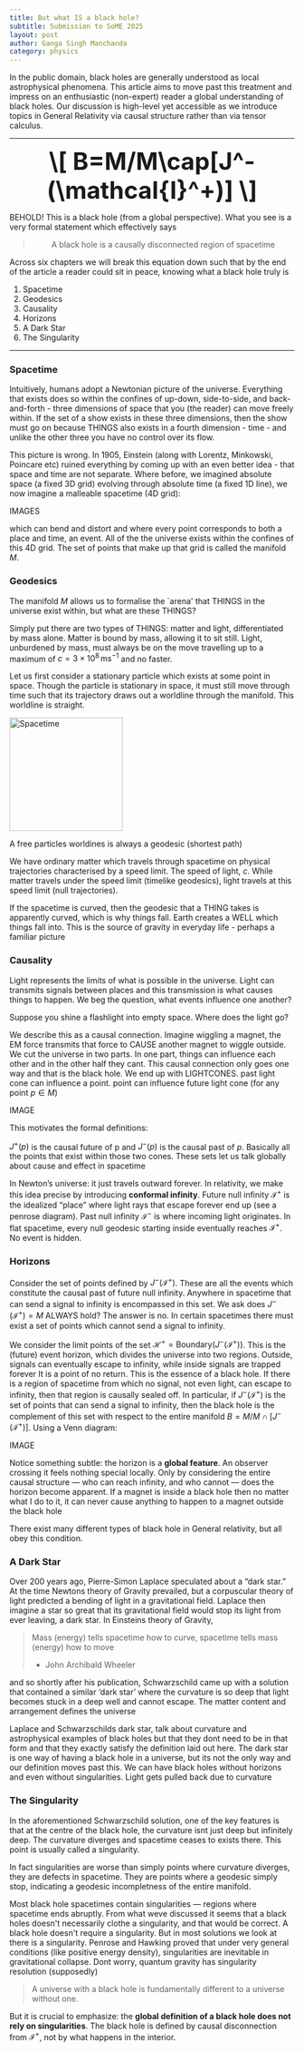 ```yaml
---
title: But what IS a black hole?
subtitle: Submission to SoME 2025
layout: post
author: Ganga Singh Manchanda
category: physics
---
```


In the public domain, black holes are generally understood as local astrophysical phenomena. This article aims to move past this treatment and impress on an enthusiastic (non-expert) reader a global understanding of black holes. Our discussion is high-level yet accessible as we introduce topics in General Relativity via causal structure rather than via tensor calculus.

---

<div style="text-align: center; font-size: 3em; font-weight: bold;">
  \[ B=M/M\cap[J^-(\mathcal{I}^+)] \]
</div>

BEHOLD! This is a black hole (from a global perspective). What you see is a very formal statement which effectively says

<div align="center">
<blockquote>A black hole is a causally disconnected region of spacetime</blockquote>
</div>

Across six chapters we will break this equation down such that by the end of the article a reader could sit in peace, knowing what a black hole truly is

1. Spacetime
2. Geodesics
3. Causality
4. Horizons
5. A Dark Star
6. The Singularity

---

### Spacetime

Intuitively, humans adopt a Newtonian picture of the universe. Everything that exists does so within the confines of up-down, side-to-side, and back-and-forth - three dimensions of space that you (the reader) can move freely within. If the set of a show exists in these three dimensions, then the show must go on because THINGS also exists in a fourth dimension - time - and unlike the other three you have no control over its flow.

This picture is wrong. In 1905, Einstein (along with Lorentz, Minkowski, Poincare etc) ruined everything by coming up with an even better idea - that space and time are not separate. Where before, we imagined absolute space (a fixed 3D grid) evolving through absolute time (a fixed 1D line), we now imagine a malleable spacetime (4D grid):

IMAGES

which can bend and distort and where every point corresponds to both a place and time, an event. All of the the universe exists within the confines of this 4D grid. The set of points that make up that grid is called the manifold $M$.

### Geodesics

The manifold $M$ allows us to formalise the `arena' that THINGS in the universe exist within, but what are these THINGS?

Simply put there are two types of THINGS: matter and light, differentiated by mass alone. Matter is bound by mass, allowing it to sit still. Light, unburdened by mass, must always be on the move travelling up to a maximum of $c=3\times10^8\,\text{ms}^{-1}$ and no faster.

Let us first consider a stationary particle which exists at some point in space. Though the particle is stationary in space, it must still move through time such that its trajectory draws out a worldline through the manifold. This worldline is straight. 

<img src="{{ '/assets/spacetime.png' | relative_url }}"
     alt="Spacetime"
     style="width:200px !important; height:auto;">
     
A free particles worldines is always a geodesic (shortest path)

We have ordinary matter which travels through spacetime on physical trajectories characterised by a speed limit. The speed of light, $c$. While matter travels under the speed limit (timelike geodesics), light travels at this speed limit (null trajectories). 

If the spacetime is curved, then the geodesic that a THING takes is apparently curved, which is why things fall. Earth creates a WELL which things fall into. This is the source of gravity in everyday life - perhaps a familiar picture

### Causality

Light represents the limits of what is possible in the universe. Light can transmits signals between places and this transmission is what causes things to happen. We beg the question, what events influence one another?

Suppose you shine a flashlight into empty space. Where does the light go?

We describe this as a causal connection. Imagine wiggling a magnet, the EM force transmits that force to CAUSE another magnet to wiggle outside. We cut the universe in two parts. In one part, things can influence each other and in the other half they cant. This causal connection only goes one way and that is the black hole. We end up with LIGHTCONES. past light cone can influence a point. point can influence future light cone (for any point $p\in M$)

IMAGE

This motivates the formal definitions:

$J^+(p)$ is the causal future of p and $J^-(p)$ is the causal past of $p$. Basically all the points that exist within those two cones. These sets let us talk globally about cause and effect in spacetime

In Newton’s universe: it just travels outward forever. In relativity, we make this idea precise by introducing **conformal infinity**. Future null infinity $\mathcal{I}^+$ is the idealized “place” where light rays that escape forever end up (see a penrose diagram). Past null infinity $\mathcal{I}^-$ is where incoming light originates. In flat spacetime, every null geodesic starting inside eventually reaches $\mathcal{I}^+$. No event is hidden.

### Horizons

Consider the set of points defined by $J^-(\mathcal{I}^+)$. These are all the events which constitute the causal past of future null infinity. Anywhere in spacetime that can send a signal to infinity is encompassed in this set. We ask does $J^-(\mathcal{I}^+)=M$ ALWAYS hold? The answer is no. In certain spacetimes there must exist a set of points which cannot send a signal to infinity.

We consider the limit points of the set $\mathcal{H}^+=\text{Boundary}(J^-(\mathcal{I}^+))$. This is the (future) event horizon, which divides the universe into two regions. Outside, signals can eventually escape to infinity, while inside signals are trapped forever It is a point of no return. This is the essence of a black hole. If there is a region of spacetime from which no signal, not even light, can escape to infinity, then that region is causally sealed off. In particular, if  $J^-(\mathcal{I}^+)$ is the set of points that can send a signal to infinity, then the black hole is the complement of this set with respect to the entire manifold $B=M/M\cap[J^-(\mathcal{I}^+)]$. Using a Venn diagram:

IMAGE

Notice something subtle: the horizon is a **global feature**. An observer crossing it feels nothing special locally. Only by considering the entire causal structure — who can reach infinity, and who cannot — does the horizon become apparent. If a magnet is inside a black hole then no matter what I do to it, it can never cause anything to happen to a magnet outside the black hole

There exist many different types of black hole in General relativity, but all obey this condition.

### A Dark Star

Over 200 years ago, Pierre-Simon Laplace speculated about a “dark star.” At the time Newtons theory of Gravity prevailed, but a corpuscular theory of light predicted a bending of light in a gravitational field. Laplace then imagine a star so great that its gravitational field would stop its light from ever leaving, a dark star. In Einsteins theory of Gravity, 

> Mass (energy) tells spacetime how to curve, spacetime tells mass (energy) how to move
>
>  - John Archibald Wheeler

and so shortly after his publication, Schwarzschild came up with a solution that contained a similar ‘dark star’ where the curvature is so deep that light becomes stuck in a deep well and cannot escape. The matter content and arrangement defines the universe

Laplace and Schwarzschilds dark star, talk about curvature and astrophysical examples of black holes but that they dont need to be in that form and that they exactly satisfy the definition laid out here. The dark star is one way of having a black hole in a universe, but its not the only way and our definition moves past this. We can have black holes without horizons and even without singularities. Light gets pulled back due to curvature

### The Singularity

In the aforementioned Schwarzschild solution, one of the key features is that at the centre of the black hole, the curvature isnt just deep but infinitely deep. The curvature diverges and spacetime ceases to exists there. This point is usually called a singularity. 

In fact singularities are worse than simply points where curvature diverges, they are defects in spacetime. They are points where a geodesic simply stop, indicating a geodesic incompletness of the entire manifold. 

Most black hole spacetimes contain singularities — regions where spacetime ends abruptly. From what weve discussed it seems that a black holes doesn't necessarily clothe a singularity, and that would be correct. A black hole doesn't require a singularity. But in most solutions we look at there is a singularity. Penrose and Hawking proved that under very general conditions (like positive energy density), singularities are inevitable in gravitational collapse. Dont worry, quantum gravity has singularity resolution (supposedly)

> A universe with a black hole is fundamentally different to a universe without one.

But it is crucial to emphasize: the **global definition of a black hole does not rely on singularities**. The black hole is defined by causal disconnection from $\mathcal{I}^+$, not by what happens in the interior.
